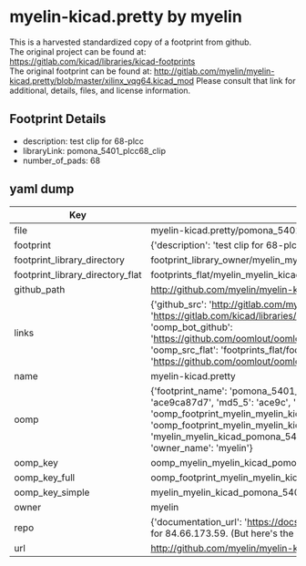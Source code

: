 # myelin-kicad.pretty by myelin  
This is a harvested standardized copy of a footprint from github.  
The original project can be found at:  
https://gitlab.com/kicad/libraries/kicad-footprints  
The original footprint can be found at:
http://gitlab.com/myelin/myelin-kicad.pretty/blob/master/xilinx_vqg64.kicad_mod
Please consult that link for additional, details, files, and license information.  
## Footprint Details
* description: test clip for 68-plcc  
* libraryLink: pomona_5401_plcc68_clip  
* number_of_pads: 68  
## yaml dump  
| Key | Value |  
| --- | --- |  
| file | myelin-kicad.pretty/pomona_5401_plcc68_clip.kicad_mod |  
| footprint | {'description': 'test clip for 68-plcc', 'libraryLink': 'pomona_5401_plcc68_clip', 'number_of_pads': 68} |  
| footprint_library_directory | footprint_library_owner/myelin_myelin-kicad.pretty |  
| footprint_library_directory_flat | footprints_flat/myelin_myelin_kicad_pomona_5401_plcc68_clip/working |  
| github_path | http://github.com/myelin/myelin-kicad.pretty/blob/master/pomona_5401_plcc68_clip.kicad_mod |  
| links | {'github_src': 'http://gitlab.com/myelin/myelin-kicad.pretty/blob/master/xilinx_vqg64.kicad_mod', 'github_src_repo': 'https://gitlab.com/kicad/libraries/kicad-footprints', 'oomp_bot': 'footprints/myelin_myelin_kicad_pomona_5401_plcc68_clip/working', 'oomp_bot_github': 'https://github.com/oomlout/oomlout_oomp_footprint_bot/tree/main/footprints/myelin_myelin_kicad_pomona_5401_plcc68_clip/working', 'oomp_src_flat': 'footprints_flat/footprints_flat/myelin_myelin_kicad_pomona_5401_plcc68_clip/working', 'oomp_src_flat_github': 'https://github.com/oomlout/oomlout_oomp_footprint_src/tree/main/footprints_flat/myelin_myelin_kicad_pomona_5401_plcc68_clip/working'} |  
| name | myelin-kicad.pretty |  
| oomp | {'footprint_name': 'pomona_5401_plcc68_clip', 'library_name': 'myelin_kicad', 'md5': 'ace9ca87d7da2422c1dcca507652bdd7', 'md5_10': 'ace9ca87d7', 'md5_5': 'ace9c', 'md5_6': 'ace9ca', 'oomp_key': 'oomp_myelin_myelin_kicad_pomona_5401_plcc68_clip', 'oomp_key_extra': 'oomp_footprint_myelin_myelin_kicad_pomona_5401_plcc68_clip', 'oomp_key_full': 'oomp_footprint_myelin_myelin_kicad_pomona_5401_plcc68_clip_ace9ca', 'oomp_key_simple': 'myelin_myelin_kicad_pomona_5401_plcc68_clip', 'original_filename': 'myelin-kicad.pretty/pomona_5401_plcc68_clip.kicad_mod', 'owner_name': 'myelin'} |  
| oomp_key | oomp_myelin_myelin_kicad_pomona_5401_plcc68_clip |  
| oomp_key_full | oomp_footprint_myelin_myelin_kicad_pomona_5401_plcc68_clip |  
| oomp_key_simple | myelin_myelin_kicad_pomona_5401_plcc68_clip |  
| owner | myelin |  
| repo | {'documentation_url': 'https://docs.github.com/rest/overview/resources-in-the-rest-api#rate-limiting', 'message': "API rate limit exceeded for 84.66.173.59. (But here's the good news: Authenticated requests get a higher rate limit. Check out the documentation for more details.)"} |  
| url | http://github.com/myelin/myelin-kicad.pretty |  

